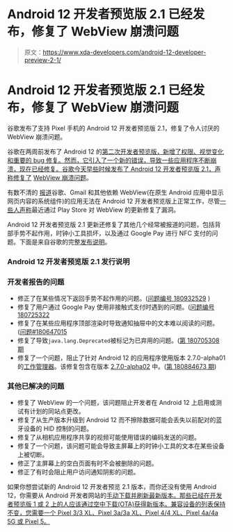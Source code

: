 # Android 12 开发者预览版 2.1 已经发布，修复了 WebView 崩溃问题

> 原文：<https://www.xda-developers.com/android-12-developer-preview-2-1/>

# Android 12 开发者预览版 2.1 已经发布，修复了 WebView 崩溃问题

谷歌发布了支持 Pixel 手机的 Android 12 开发者预览版 2.1，修复了令人讨厌的 WebView 崩溃问题。

谷歌在两周前发布了 Android 12 的[第二次开发者预览版，新增了权限、视觉变化和重要的 bug 修复。然而，它引入了一个新的错误，导致一些应用程序不断崩溃，现在已经修复。谷歌今天早些时候发布了 Android 12 开发者预览版 2.1，声称修复了](https://www.xda-developers.com/android-12-developer-preview-2/) [WebView 崩溃问题](https://www.xda-developers.com/google-confirms-webview-issue-crashing-android-apps/)。

有数不清的 [报道](https://www.reddit.com/r/android_beta/comments/mchq7u/google_app_issues/)谷歌、Gmail 和其他依赖 WebView(在原生 Android 应用中显示网页内容的系统组件)的应用无法在 Android 12 开发者预览版上正常工作，尽管[一些人声称](https://www.reddit.com/r/android_beta/comments/md2uqy/gmail_and_google_app_force_closing_constantly/gs72pez/)最近通过 Play Store 对 WebView 的更新修复了漏洞。

Android 12 开发者预览版 2.1 更新还修复了其他几个经常被报道的问题，包括背部手势不起作用，时钟小工具损坏，以及通过 Google Pay 进行 NFC 支付的问题。下面是来自谷歌的完整[发布说明](https://developer.android.com/about/versions/12/release-notes.html)。

### Android 12 开发者预览版 2.1 发行说明

### 开发者报告的问题

*   修正了在某些情况下返回手势不起作用的问题。([问题编号 180932529](https://issuetracker.google.com/issues/180932529) )
*   修复了用户通过 Google Pay 使用非接触式支付时遇到的问题。([问题编号 180725322](https://issuetracker.google.com/issues/180725322)
*   修复了在某些应用程序顶部渲染时导致通知抽屉中的文本难以阅读的问题。([问题#180647015](https://issuetracker.google.com/issues/180647015)
*   修复了导致`java.lang.Deprecated`被标记为已弃用的问题。([第 180705308 期](https://issuetracker.google.com/issues/180705308)
*   修复了一个问题，阻止了针对 Android 12 的应用程序使用版本 2.7.0-alpha01 的[工作管理器](https://developer.android.com/topic/libraries/architecture/workmanager)。该修复包含在版本 [2.7.0-alpha02](https://developer.android.com/jetpack/androidx/releases/work#2.7.0-alpha02) 中。([第 180884673 期](https://issuetracker.google.com/issues/180884673))

### 其他已解决的问题

*   修复了 WebView 的一个问题，该问题阻止开发者在 Android 12 上启用或测试有计划的同站点更改。
*   修复了从生产版本升级到 Android 12 而不擦除数据可能会丢失以前配对的蓝牙设备的 HID 控制的问题。
*   修复了从相机应用程序共享的视频可能使用错误的编码发送的问题。
*   修复了一个问题，该问题可能会导致主屏幕上的时钟小工具的文本在某些设备上被切断。
*   修正了主屏幕上的空白页面有时不会被删除的问题。
*   修正了有时会阻止用户访问通知阴影的问题。

如果你想尝试新的 Android 12 开发者预览 2.1 版本，而你还没有使用 Android 12，你需要从 Android 开发者网站的[手动下载并刷新最新版本。那些已经在开发者预览版 1 或 2 上的人应该通过空中下载(OTA)获得新版本。兼容设备的列表保持不变，您需要一个 Pixel 3/3 XL、Pixel 3a/3a XL、Pixel 4/4 XL、Pixel 4a/4a 5G 或 Pixel 5。](https://developer.android.com/about/versions/12/download.html)